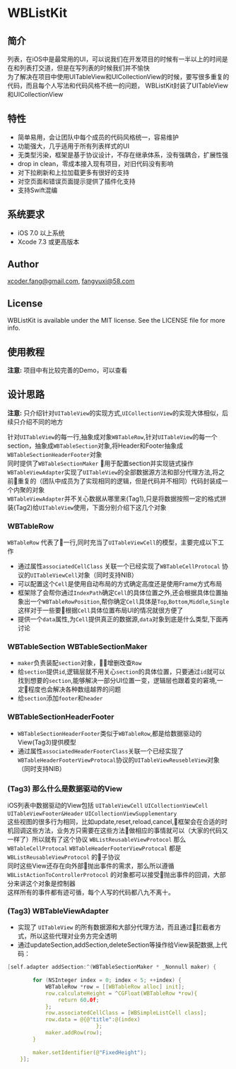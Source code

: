 # WBListKit


## 简介

列表，在iOS中是最常用的UI，可以说我们在开发项目的时候有一半以上的时间是在和列表打交道，但是在写列表的时候我们并不愉快</br>
为了解决在项目中使用UITableView和UICollectionView的时候，要写很多重复的代码，而且每个人写法和代码风格不统一的问题，
WBListKit封装了UITableView和UICollectionView

## 特性

* 简单易用，会让团队中每个成员的代码风格统一，容易维护
* 功能强大，几乎适用于所有列表样式的UI
* 无类型污染，框架是基于协议设计，不存在继承体系，没有强耦合，扩展性强
* drop in clean，零成本接入现有项目，对旧代码没有影响
* 对下拉刷新和上拉加载更多有很好的支持
* 对空页面和错误页面提示提供了插件化支持
* 支持Swift混编

## 系统要求

* iOS 7.0 以上系统
* Xcode 7.3 或更高版本

## Author

xcoder.fang@gmail.com, fangyuxi@58.com

## License

WBListKit is available under the MIT license. See the LICENSE file for more info.

## 使用教程

**注意:** 项目中有比较完善的Demo，可以查看

## 设计思路

**注意:** 只介绍针对`UITableView`的实现方式,`UICollectionView`的实现大体相似，后续只介绍不同的地方


针对`UITableView`的每一行,抽象成对象`WBTableRow`,针对`UITableView`的每一个section，抽象成`WBTableSection`对象,将Header和Footer抽象成`WBTableSectionHeaderFooter`对象<br>
同时提供了`WBTableSectionMaker` 用于配置section并实现链式操作<br>
`WBTableViewAdapter`实现了`UITableView`的全部数据源方法和部分代理方法,将之前重复的（团队中成员为了实现相同的逻辑，但是代码并不相同）代码封装成一个内聚的对象<br>
`WBTableViewAdapter`并不关心数据从哪里来(Tag1),只是将数据按照一定的格式拼装(Tag2)给`UITableView`使用，下面分别介绍下这几个对象<br>

### WBTableRow
`WBTableRow` 代表了一行,同时充当了`UITableViewCell`的模型，主要完成以下工作<br>
* 通过属性`associatedCellClass` 关联一个已经实现了`WBTableCellProtocal` 协议的`UITableViewCell`对象（同时支持NIB）
* 可以配置这个`Cell`是使用自动布局的方式确定高度还是使用Frame方式布局
* 框架除了会帮你通过`IndexPath`确定`Cell`的具体位置之外,还会根据具体位置抽象出一个`WBTableRowPosition`,帮你确定`Cell`具体是`Top`,`Bottom`,`Middle`,`Single`这样对于一些要根据`Cell`具体位置布局UI的情况就很方便了
* 提供一个`data`属性,为`Cell`提供真正的数据源,`data`对象到底是什么类型,下面再讨论

### WBTableSection WBTableSectionMaker
* `maker`负责装配`section`对象，增删改查`Row`
* 给`section`提供`id`,逻辑层就不用关心`section`的具体位置，只要通过`id`就可以找到想要的`section`,能够解决一部分UI位置一变，逻辑层也跟着变的窘境,一定程度也会解决各种数组越界的问题
* 给`section`添加`footer`和`header`

### WBTableSectionHeaderFooter
* `WBTableSectionHeaderFooter`类似于`WBTableRow`,都是给数据驱动的View(Tag3)提供模型
* 通过属性`associatedHeaderFooterClass`关联一个已经实现了`WBTableHeaderFooterViewProtocal`协议的`UITableViewReusebleView`对象（同时支持NIB）

### (Tag3) 那么什么是数据驱动的View
iOS列表中数据驱动的View包括 `UITableViewCell` `UICollectionViewCell` `UITableViewFooter&Header` `UICollectionViewSupplementary` <br>
这些视图的很多行为相同，比如update,reset,reload,cancel,框架会在合适的时机回调这些方法，业务方只需要在这些方法做相应的事情就可以（大家的代码又一样了）所以就有了这个协议 `WBListReusableViewProtocol` 那么 `WBTableCellProtocal` `WBTableHeaderFooterViewProtocal` 都是 `WBListReusableViewProtocol` 的子协议 <br>
同时这些View还存在向外部抛出事件的需求，那么所以遵循 `WBListActionToControllerProtocol` 的对象都可以接受抛出事件的回调，大部分来讲这个对象是控制器<br>
这样所有的事件都有迹可循，每个人写的代码都八九不离十。

### (Tag3) WBTableViewAdapter

* 实现了 `UITableView` 的所有数据源和大部分代理方法，而且通过拦截者方式，所以这些代理对业务方完全透明
* 通过updateSection,addSection,deleteSection等操作给View装配数据,上代码：

```c
[self.adapter addSection:^(WBTableSectionMaker * _Nonnull maker) {
        
        for (NSInteger index = 0; index < 5; ++index) {
            WBTableRow *row = [[WBTableRow alloc] init];
            row.calculateHeight = ^CGFloat(WBTableRow *row){
                return 60.0f;
            };
            row.associatedCellClass = [WBSimpleListCell class];
            row.data = @{@"title":@(index)
                            };
            maker.addRow(row);
        }
        
        maker.setIdentifier(@"FixedHeight");
    }];
```

